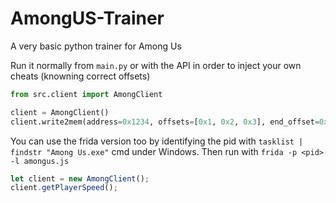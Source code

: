 # AmongUS-Trainer
A very basic python trainer for Among Us

Run it normally from `main.py` or with the API in order to inject your own cheats (knowning correct offsets)

```py
from src.client import AmongClient

client = AmongClient()
client.write2mem(address=0x1234, offsets=[0x1, 0x2, 0x3], end_offset=0x4, value=float|int|bool|str|...])
```

You can use the frida version too by identifying the pid with `tasklist | findstr "Among Us.exe"` cmd under Windows.
Then run with `frida -p <pid> -l amongus.js`
```js
let client = new AmongClient();
client.getPlayerSpeed();
```
